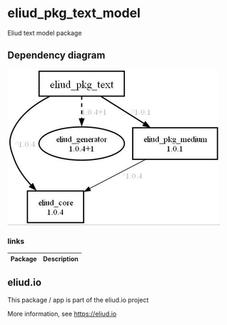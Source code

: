 # eliud_pkg_text_model

Eliud text model package

## Dependency diagram

![Dependency diagram](https://github.com/eliudio/eliud_pkg_text_model/raw/main/depends.jpg)

### links
|Package                                                                    |Description                                            |
|---------------------------------------------------------------------------|-------------------------------------------------------|

## eliud.io

This package / app is part of the eliud.io project

More information, see https://eliud.io
